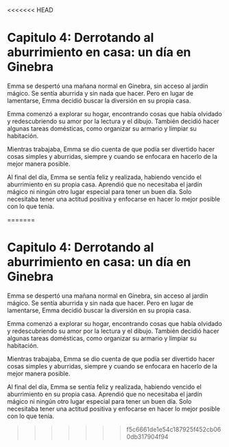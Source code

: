 <<<<<<< HEAD
# Capitulo 4: Derrotando al aburrimiento en casa: un día en Ginebra

Emma se despertó una mañana normal en Ginebra, sin acceso al jardín mágico. Se sentía aburrida y sin nada que hacer. Pero en lugar de lamentarse, Emma decidió buscar la diversión en su propia casa.

Emma comenzó a explorar su hogar, encontrando cosas que había olvidado y redescubriendo su amor por la lectura y el dibujo. También decidió hacer algunas tareas domésticas, como organizar su armario y limpiar su habitación.

Mientras trabajaba, Emma se dio cuenta de que podía ser divertido hacer cosas simples y aburridas, siempre y cuando se enfocara en hacerlo de la mejor manera posible.

Al final del día, Emma se sentía feliz y realizada, habiendo vencido el aburrimiento en su propia casa. Aprendió que no necesitaba el jardín mágico ni ningún otro lugar especial para tener un buen día. Solo necesitaba tener una actitud positiva y enfocarse en hacer lo mejor posible con lo que tenía.

=======
# Capitulo 4: Derrotando al aburrimiento en casa: un día en Ginebra

Emma se despertó una mañana normal en Ginebra, sin acceso al jardín mágico. Se sentía aburrida y sin nada que hacer. Pero en lugar de lamentarse, Emma decidió buscar la diversión en su propia casa.

Emma comenzó a explorar su hogar, encontrando cosas que había olvidado y redescubriendo su amor por la lectura y el dibujo. También decidió hacer algunas tareas domésticas, como organizar su armario y limpiar su habitación.

Mientras trabajaba, Emma se dio cuenta de que podía ser divertido hacer cosas simples y aburridas, siempre y cuando se enfocara en hacerlo de la mejor manera posible.

Al final del día, Emma se sentía feliz y realizada, habiendo vencido el aburrimiento en su propia casa. Aprendió que no necesitaba el jardín mágico ni ningún otro lugar especial para tener un buen día. Solo necesitaba tener una actitud positiva y enfocarse en hacer lo mejor posible con lo que tenía.

>>>>>>> f5c6661de1e54c187925f452cb060db317904f94
